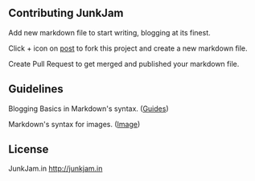 ## Contributing JunkJam

Add new markdown file to start writing, blogging at its finest.

Click + icon on [post](https://github.com/fasihahmad/octopress-junkjam/tree/master/source/_posts) to fork this project and create a new markdown file.

Create Pull Request to get merged and published your markdown file.

## Guidelines
Blogging Basics in Markdown's syntax. ([Guides](http://octopress.org/docs/blogging/))

Markdown's syntax for images.  ([Image](http://octopress.org/docs/plugins/image-tag/))

## License
JunkJam.in http://junkjam.in


